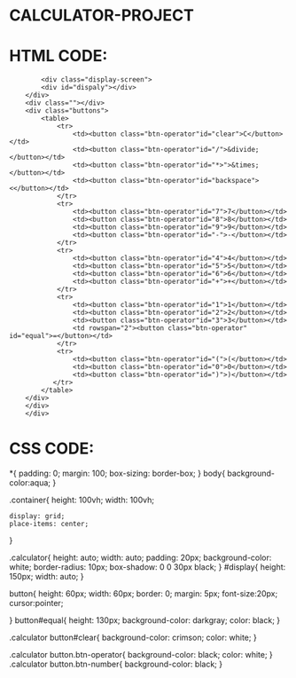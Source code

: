 # CALCULATOR-PROJECT
# HTML CODE:
<!DOCTYPE html>
<html lang="en">
<head>
    <meta charset="UTF-8">
    <meta name="viewport" content="width=device-width, initial-scale=1.0">
    <link rel="stylesheet" href="style.css">
    <title>CALCULATOR</title>
</head>
<body>
    <div class="container">
        <div class="calculator">
            
            <div class="display-screen">
            <div id="dispaly"></div>
        </div>
        <div class=""></div>
        <div class="buttons">
            <table>
                <tr>
                    <td><button class="btn-operator"id="clear">C</button></td>
                    <td><button class="btn-operator"id="/">&divide;</button></td>
                    <td><button class="btn-operator"id="*>">&times;</button></td>
                    <td><button class="btn-operator"id="backspace"><</button></td>
                </tr>
                <tr>
                    <td><button class="btn-operator"id="7">7</button></td>
                    <td><button class="btn-operator"id="8">8</button></td>
                    <td><button class="btn-operator"id="9">9</button></td>
                    <td><button class="btn-operator"id="-">-</button></td>
                </tr>
                <tr>
                    <td><button class="btn-operator"id="4">4</button></td>
                    <td><button class="btn-operator"id="5">5</button></td>
                    <td><button class="btn-operator"id="6">6</button></td>
                    <td><button class="btn-operator"id="+">+</button></td>
                </tr>
                <tr>
                    <td><button class="btn-operator"id="1">1</button></td>
                    <td><button class="btn-operator"id="2">2</button></td>
                    <td><button class="btn-operator"id="3">3</button></td>
                    <td rowspan="2"><button class="btn-operator" id="equal">=</button></td>
                </tr>
                <tr>
                    <td><button class="btn-operator"id="(">(</button></td>
                    <td><button class="btn-operator"id="0">0</button></td>
                    <td><button class="btn-operator"id=")">)</button></td>
               </tr>
            </table>
        </div>
        </div>
        </div>
  </body>
</html>

# CSS CODE:


*{
    padding: 0;
    margin: 100;
    box-sizing: border-box;
}
body{
    background-color:aqua;
}

.container{
    height: 100vh;
    width: 100vh;

    display: grid;
    place-items: center;
}

    

.calculator{
     height: auto;
     width: auto;
     padding: 20px;
     background-color: white;
     border-radius: 10px;
     box-shadow: 0 0 30px black;
}
#display{
    height: 150px;
    width: auto;
}

button{
    height: 60px;
    width: 60px;
    border: 0;
    margin: 5px;
    font-size:20px;
    cursor:pointer;

}
button#equal{
    height: 130px;
    background-color: darkgray;
    color: black;
}


.calculator button#clear{
    background-color: crimson;
    color: white;
}

.calculator button.btn-operator{
    background-color: black;
    color: white;
}
.calculator button.btn-number{
    background-color: black;
}
